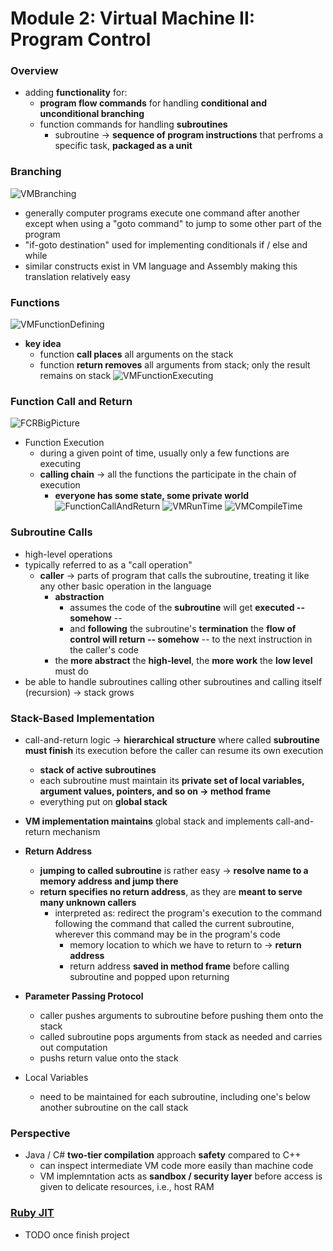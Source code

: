 # Module 2: Virtual Machine II: Program Control

### Overview
* adding **functionality** for:
  * **program flow commands** for handling **conditional and unconditional branching**
  * function commands for handling **subroutines**
    * subroutine -> **sequence of program instructions** that perfroms a specific task, **packaged as a unit**

### Branching
![VMBranching](./images/VMBranching.png)
* generally computer programs execute one command after another except when using a "goto command" to jump to some other part of the program
* "if-goto destination" used for implementing conditionals if / else and while
* similar constructs exist in VM language and Assembly making this translation relatively easy

### Functions
![VMFunctionDefining](./images/VMFunctionDefine.png)
* **key idea**
  * function **call places** all arguments on the stack
  * function **return removes** all arguments from stack; only the result remains on stack
![VMFunctionExecuting](./images/VMFunctionExecuting.png)

### Function Call and Return
![FCRBigPicture](./images/FCRBigPicture.png)
* Function Execution
  * during a given point of time, usually only a few functions are executing
  * **calling chain** -> all the functions the participate in the chain of execution
    * **everyone has some state, some private world**
![FunctionCallAndReturn](./images/FunctionCallAndReturn.png)
![VMRunTime](./images/VMRuntime.png)
![VMCompileTime](./images/VMCompileTime.png)

### Subroutine Calls
* high-level operations
* typically referred to as a "call operation"
  * **caller** -> parts of program that calls the subroutine, treating it like any other basic operation in the language
    * **abstraction**
      * assumes the code of the **subroutine** will get **executed -- somehow** --
      * and **following** the subroutine's **termination** the **flow of control will return -- somehow** -- to the next instruction in the caller's code
    * the **more abstract** the **high-level**, the **more work** the **low level** must do
* be able to handle subroutines calling other subroutines and calling itself (recursion) -> stack grows

### Stack-Based Implementation
* call-and-return logic -> **hierarchical structure** where called **subroutine must finish** its execution before the caller can resume its own execution
  * **stack of active subroutines**
  * each subroutine must maintain its **private set of local variables, argument values, pointers, and so on -> method frame**
  * everything put on **global stack**
* **VM implementation maintains** global stack and implements call-and-return mechanism

* **Return Address**
  * **jumping to called subroutine** is rather easy -> **resolve name to a memory address and jump there**
  * **return specifies no return address**, as they are **meant to serve many unknown callers**
    * interpreted as: redirect the program's execution to the command following the command that called the current subroutine, wherever this command may be in the program's code
      * memory location to which we have to return to -> **return address**
      * return address **saved in method frame** before calling subroutine and popped upon returning

* **Parameter Passing Protocol**
  * caller pushes arguments to subroutine before pushing them onto the stack
  * called subroutine pops arguments from stack as needed and carries out computation
  * pushs return value onto the stack

* Local Variables
  * need to be maintained for each subroutine, including one's below another subroutine on the call stack

### Perspective
* Java / C# **two-tier compilation** approach **safety** compared to C++
  * can inspect intermediate VM code more easily than machine code
  * VM implemntation acts as **sandbox / security layer** before access is given to delicate resources, i.e., host RAM

### [Ruby JIT](https://www.youtube.com/watch?v=svtRUkD0ACg)
* TODO once finish project
